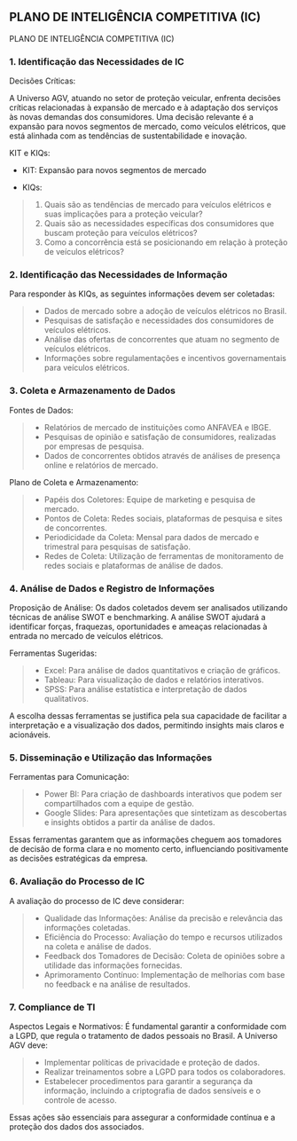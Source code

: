 


## PLANO DE INTELIGÊNCIA COMPETITIVA (IC)

PLANO DE INTELIGÊNCIA COMPETITIVA (IC)


### 1. Identificação das Necessidades de IC

Decisões Críticas:

A Universo AGV, atuando no setor de proteção veicular, enfrenta decisões críticas relacionadas à expansão de mercado e à adaptação dos serviços às novas demandas dos consumidores. Uma decisão relevante é a expansão para novos segmentos de mercado, como veículos elétricos, que está alinhada com as tendências de sustentabilidade e inovação.

KIT e KIQs:

- KIT:
Expansão para novos segmentos de mercado

- KIQs:

>1. Quais são as tendências de mercado para veículos elétricos e suas implicações para a proteção veicular?
>2. Quais são as necessidades específicas dos consumidores que buscam proteção para veículos elétricos?
>3. Como a concorrência está se posicionando em relação à proteção de veículos elétricos?

### 2. Identificação das Necessidades de Informação

Para responder às KIQs, as seguintes informações devem ser coletadas:

>- Dados de mercado sobre a adoção de veículos elétricos no Brasil.
>- Pesquisas de satisfação e necessidades dos consumidores de veículos elétricos.
>- Análise das ofertas de concorrentes que atuam no segmento de veículos elétricos.
>- Informações sobre regulamentações e incentivos governamentais para veículos elétricos.


### 3. Coleta e Armazenamento de Dados

Fontes de Dados:
>- Relatórios de mercado de instituições como ANFAVEA e IBGE.
>- Pesquisas de opinião e satisfação de consumidores, realizadas por empresas de pesquisa.
>- Dados de concorrentes obtidos através de análises de presença online e relatórios de mercado.

Plano de Coleta e Armazenamento:
>- Papéis dos Coletores: Equipe de marketing e pesquisa de mercado.
>- Pontos de Coleta: Redes sociais, plataformas de pesquisa e sites de concorrentes.
>- Periodicidade da Coleta: Mensal para dados de mercado e trimestral para pesquisas de satisfação.
>- Redes de Coleta: Utilização de ferramentas de monitoramento de redes sociais e plataformas de análise de dados.

### 4. Análise de Dados e Registro de Informações

Proposição de Análise:
Os dados coletados devem ser analisados utilizando técnicas de análise SWOT e benchmarking. A análise SWOT ajudará a identificar forças, fraquezas, oportunidades e ameaças relacionadas à entrada no mercado de veículos elétricos.

Ferramentas Sugeridas:

>- Excel: Para análise de dados quantitativos e criação de gráficos.
>- Tableau: Para visualização de dados e relatórios interativos.
>- SPSS: Para análise estatística e interpretação de dados qualitativos.

A escolha dessas ferramentas se justifica pela sua capacidade de facilitar a interpretação e a visualização dos dados, permitindo insights mais claros e acionáveis.

### 5. Disseminação e Utilização das Informações

Ferramentas para Comunicação:
>- Power BI: Para criação de dashboards interativos que podem ser compartilhados com a equipe de gestão.
>- Google Slides: Para apresentações que sintetizam as descobertas e insights obtidos a partir da análise de dados.

Essas ferramentas garantem que as informações cheguem aos tomadores de decisão de forma clara e no momento certo, influenciando positivamente as decisões estratégicas da empresa.

### 6. Avaliação do Processo de IC

A avaliação do processo de IC deve considerar:

>- Qualidade das Informações: Análise da precisão e relevância das informações coletadas.
>- Eficiência do Processo: Avaliação do tempo e recursos utilizados na coleta e análise de dados.
>- Feedback dos Tomadores de Decisão: Coleta de opiniões sobre a utilidade das informações fornecidas.
>- Aprimoramento Contínuo: Implementação de melhorias com base no feedback e na análise de resultados.

### 7. Compliance de TI

Aspectos Legais e Normativos:
É fundamental garantir a conformidade com a LGPD, que regula o tratamento de dados pessoais no Brasil. A Universo AGV deve:

>- Implementar políticas de privacidade e proteção de dados.
>- Realizar treinamentos sobre a LGPD para todos os colaboradores.
>- Estabelecer procedimentos para garantir a segurança da informação, incluindo a criptografia de dados sensíveis e o controle de acesso.

Essas ações são essenciais para assegurar a conformidade contínua e a proteção dos dados dos associados.